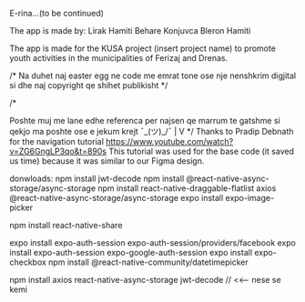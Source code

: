 E-rina...(to be continued)

The app is made by:
Lirak Hamiti
Behare Konjuvca
Bleron Hamiti

The app is made for the KUSA project (insert project name) to promote youth activities in the municipalities of Ferizaj and Drenas.


/* Na duhet naj easter egg ne code me emrat tone ose nje nenshkrim digjital si dhe naj copyright qe shihet publikisht */


/*

Poshte muj me lane edhe referenca per najsen qe marrum te gatshme 
si qekjo ma poshte ose e jekum krejt ¯\_(ツ)_/¯ 
      |
      V              */
Thanks to Pradip Debnath for the navigation tutorial https://www.youtube.com/watch?v=ZG6GngLP3qo&t=890s
This tutorial was used for the base code (it saved us time) because it was similar to our Figma design.


donwloads:
npm install jwt-decode
npm install @react-native-async-storage/async-storage
npm install react-native-draggable-flatlist axios @react-native-async-storage/async-storage
expo install expo-image-picker

npm install react-native-share

expo install expo-auth-session expo-auth-session/providers/facebook
expo install expo-auth-session expo-google-auth-session
expo install expo-checkbox
npm install @react-native-community/datetimepicker


npm install axios react-native-async-storage jwt-decode // <<-- nese se kemi
